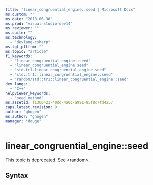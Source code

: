 ```yaml
---
title: "linear_congruential_engine::seed | Microsoft Docs"
ms.custom: ""
ms.date: "2018-06-30"
ms.prod: "visual-studio-dev14"
ms.reviewer: ""
ms.suite: ""
ms.technology: 
  - "devlang-csharp"
ms.tgt_pltfrm: ""
ms.topic: "article"
f1_keywords: 
  - "linear_congruential_engine::seed"
  - "linear_congruential_engine.seed"
  - "std.tr1.linear_congruential_engine.seed"
  - "std::tr1::linear_congruential_engine::seed"
  - "random/std::tr1::linear_congruential_engine::seed"
dev_langs: 
  - "C++"
helpviewer_keywords: 
  - "seed method"
ms.assetid: f1360421-40dd-4a0c-a991-85f8c7fd4257
caps.latest.revision: 9
author: "ghogen"
ms.author: "ghogen"
manager: "douge"
---
```

# linear_congruential_engine::seed
This topic is deprecated. See [\<random>](../Topic/%3Crandom%3E.md).  
  
## Syntax